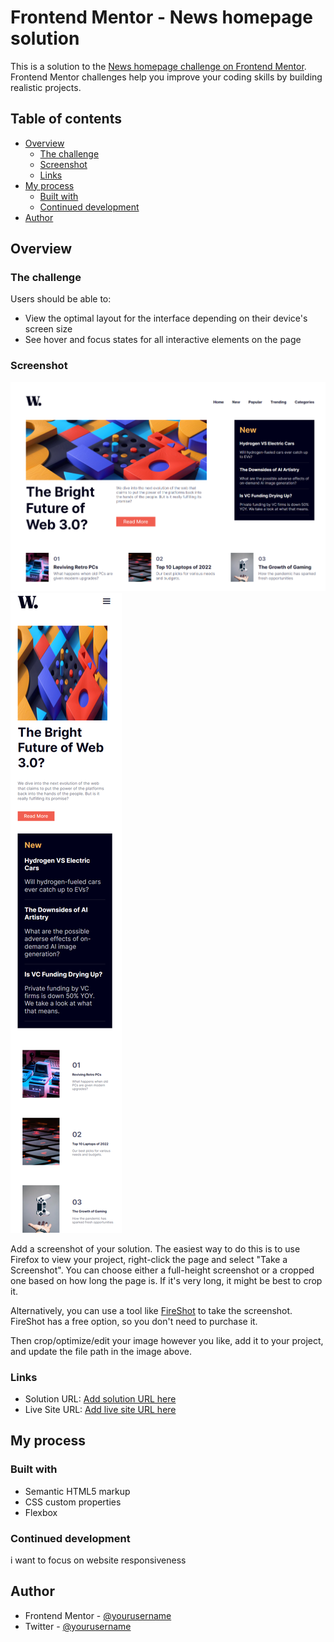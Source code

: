 # Frontend Mentor - News homepage solution

This is a solution to the [News homepage challenge on Frontend Mentor](https://www.frontendmentor.io/challenges/news-homepage-H6SWTa1MFl). Frontend Mentor challenges help you improve your coding skills by building realistic projects.

## Table of contents

- [Overview](#overview)
  - [The challenge](#the-challenge)
  - [Screenshot](#screenshot)
  - [Links](#links)
- [My process](#my-process)
  - [Built with](#built-with)
  - [Continued development](#continued-development)
- [Author](#author)

## Overview

### The challenge

Users should be able to:

- View the optimal layout for the interface depending on their device's screen size
- See hover and focus states for all interactive elements on the page

### Screenshot

![](./solution/desktop-view.png)
![](./solution/mobile-view.png)

Add a screenshot of your solution. The easiest way to do this is to use Firefox to view your project, right-click the page and select "Take a Screenshot". You can choose either a full-height screenshot or a cropped one based on how long the page is. If it's very long, it might be best to crop it.

Alternatively, you can use a tool like [FireShot](https://getfireshot.com/) to take the screenshot. FireShot has a free option, so you don't need to purchase it.

Then crop/optimize/edit your image however you like, add it to your project, and update the file path in the image above.

### Links

- Solution URL: [Add solution URL here](https://www.frontendmentor.io/challenges/news-homepage-H6SWTa1MFl/hub)
- Live Site URL: [Add live site URL here](https://silentcoder-news-homepage-challenge.netlify.app/)

## My process

### Built with

- Semantic HTML5 markup
- CSS custom properties
- Flexbox

### Continued development

i want to focus on website responsiveness

## Author

- Frontend Mentor - [@yourusername](https://www.frontendmentor.io/profile/yourusername)
- Twitter - [@yourusername](https://twitter.com/Ibrahim44332936)
